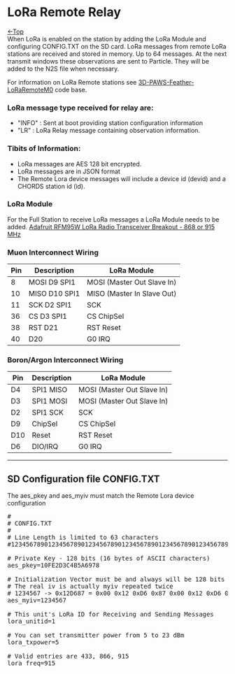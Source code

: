 # LoRa Remote Relay
[←Top](../README.md)<BR>
When LoRa is enabled on the station by adding the LoRa Module and configuring CONFIG.TXT on the SD card. LoRa messages from remote LoRa stations are received and stored in memory. Up to 64 messages. At the next transmit windows these observations are sent to Particle. They will be added to the N2S file when necessary.

For information on LoRa Remote stations see [3D-PAWS-Feather-LoRaRemoteM0](https://github.com/3d-paws/3D-PAWS-Feather-LoRa-Remote) code base.

### LoRa message type received for relay are:

- "INFO" : Sent at boot providing station configuration information
- "LR" : LoRa Relay message containing observation information.

### Tibits of Information:
- LoRa messages are AES 128 bit encrypted.
- LoRa messages are in JSON format
- The Remote Lora device messages will include a device id (devid) and a CHORDS station id (id). 

### LoRa Module
For the Full Station to receive LoRa messages a LoRa Module needs to be added. 
[Adafruit RFM95W LoRa Radio Transceiver Breakout - 868 or 915 MHz](https://www.adafruit.com/product/3072)

### Muon Interconnect Wiring
| Pin | Description   | LoRa Module                |
| --- |-------------- | -------------------------- |
| 8   | MOSI D9  SPI1 | MOSI (Master Out Slave In) |
| 10  | MISO D10 SPI1 | MISO (Master In Slave Out) |
| 11  | SCK  D2  SPI1 | SCK                        |
| 36  | CS   D3  SPI1 | CS ChipSel                 |
| 38  | RST  D21      | RST Reset                  |
| 40  |      D20      | G0 IRQ                     |

### Boron/Argon Interconnect Wiring
| Pin | Description | LoRa Module                |
| --- |------------ | -------------------------- |
| D4  | SPI1 MISO   | MOSI (Master Out Slave In) |
| D3  | SPI1 MOSI   | MOSI (Master Out Slave In) |
| D2  | SPI1 SCK    | SCK                        |
| D9  | ChipSel     | CS ChipSel                 |
| D10 | Reset       | RST Reset                  |
| D6  | DIO/IRQ     | G0 IRQ                     |

---

## SD Configuration file CONFIG.TXT
The aes_pkey and aes_myiv must match the Remote Lora device configuration
<pre>
#
# CONFIG.TXT
#
# Line Length is limited to 63 characters
#12345678901234567890123456789012345678901234567890123456789012

# Private Key - 128 bits (16 bytes of ASCII characters)
aes_pkey=10FE2D3C4B5A6978

# Initialization Vector must be and always will be 128 bits (16 bytes.)
# The real iv is actually myiv repeated twice
# 1234567 -> 0x12D687 = 0x00 0x12 0xD6 0x87 0x00 0x12 0xD6 0x87 
aes_myiv=1234567

# This unit's LoRa ID for Receiving and Sending Messages
lora_unitid=1

# You can set transmitter power from 5 to 23 dBm
lora_txpower=5

# Valid entries are 433, 866, 915
lora_freq=915
</pre>

